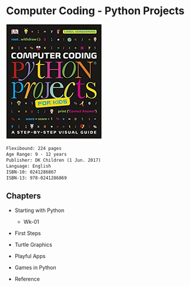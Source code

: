# Computer Coding - Python Projects

![book](book.jpg)

```
Flexibound: 224 pages 
Age Range: 9 - 12 years
Publisher: DK Children (1 Jun. 2017) 
Language: English 
ISBN-10: 0241286867 
ISBN-13: 978-0241286869
```

## Chapters

- Starting with Python
 
  - Wk-01 
- First Steps
- Turtle Graphics
- Playful Apps
- Games in Python
- Reference


